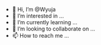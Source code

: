 - 👋 Hi, I’m @Wyuja
- 👀 I’m interested in ...
- 🌱 I’m currently learning ...
- 💞️ I’m looking to collaborate on ...
- 📫 How to reach me ...

<!---
Wyuja/Wyuja is a ✨ special ✨ repository because its `README.md` (this file) appears on your GitHub profile.
You can click the Preview link to take a look at your changes.
--->

